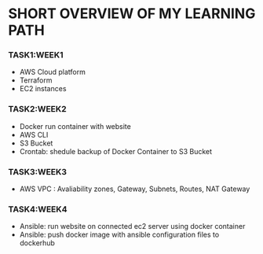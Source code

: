 # SHORT OVERVIEW OF MY LEARNING PATH 

### TASK1:WEEK1
  - AWS Cloud platform
  - Terraform
  - EC2 instances

### TASK2:WEEK2
  - Docker run container with website
  - AWS CLI 
  - S3 Bucket
  - Crontab: shedule backup of Docker Container to S3 Bucket 

### TASK3:WEEK3
  - AWS VPC : Avaliability zones, Gateway, Subnets, Routes, NAT Gateway

### TASK4:WEEK4 
  - Ansible: run website on connected ec2 server using docker container
  - Ansible: push docker image with ansible configuration files to dockerhub 
